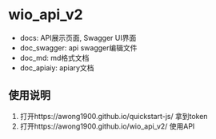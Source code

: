 # wio_api_v2

- docs: API展示页面, Swagger UI界面
- doc_swagger: api swagger编辑文件
- doc_md: md格式文档
- doc_apiaiy: apiary文档

## 使用说明
1. 打开https://awong1900.github.io/quickstart-js/ 拿到token
2. 打开https://awong1900.github.io/wio_api_v2/ 使用API